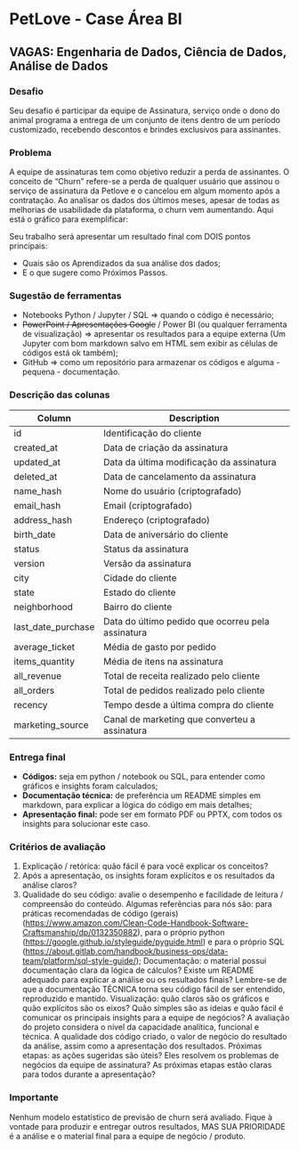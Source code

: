 # PetLove - Case Área BI
## VAGAS: Engenharia de Dados, Ciência de Dados, Análise de Dados
### Desafio
Seu desafio é participar da equipe de Assinatura, serviço onde o dono do animal programa a entrega de um conjunto de itens dentro de um período customizado, recebendo descontos e brindes exclusivos para assinantes. 
### Problema
A equipe de assinaturas tem como objetivo reduzir a perda de assinantes. O conceito de “Churn” refere-se a perda de qualquer usuário que assinou o serviço de assinatura da Petlove e o cancelou em algum momento após a contratação. Ao analisar os dados dos últimos meses, apesar de todas as melhorias de usabilidade da plataforma, o churn vem aumentando. Aqui está o gráfico para exemplificar:

Seu trabalho será apresentar um resultado final com DOIS pontos principais:
* Quais são os Aprendizados da sua análise dos dados;
* E o que sugere como Próximos Passos.
### Sugestão de ferramentas
* Notebooks Python / Jupyter / SQL ⇒ quando o código é necessário;
* ~~PowerPoint / Apresentações Google~~ / Power BI (ou qualquer ferramenta de visualização) ⇒ apresentar os resultados para a equipe externa (Um Jupyter com bom markdown salvo em HTML sem exibir as células de códigos está ok também);
* GitHub ⇒ como um repositório para armazenar os códigos e alguma - pequena - documentação.
### Descrição das colunas
| Column | Description |
| ------ | ----------- |
| id | Identificação do cliente |
| created_at | Data de criação da assinatura |
| updated_at | Data da última modificação da assinatura |
| deleted_at | Data de cancelamento da assinatura |
| name_hash | Nome do usuário (criptografado) |
| email_hash | Email (criptografado) |
| address_hash | Endereço (criptografado) |
| birth_date | Data de aniversário do cliente |
| status | Status da assinatura |
| version | Versão da assinatura |
| city | Cidade do cliente |
| state | Estado do cliente |
| neighborhood | Bairro do cliente |
| last_date_purchase | Data do último pedido que ocorreu pela assinatura |
| average_ticket | Média de gasto por pedido |
| items_quantity | Média de itens na assinatura |
| all_revenue | Total de receita realizado pelo cliente |
| all_orders | Total de pedidos realizado pelo cliente |
| recency | Tempo desde a última compra do cliente |
| marketing_source | Canal de marketing que converteu a assinatura |
### Entrega final
* **Códigos:** seja em python / notebook ou SQL, para entender como gráficos e insights foram calculados;
* **Documentação técnica:** de preferência um README simples em markdown, para explicar a lógica do código em mais detalhes;
* **Apresentação final:** pode ser em formato PDF ou PPTX, com todos os insights para solucionar este caso.
### Critérios de avaliação
1. Explicação / retórica: quão fácil é para você explicar os conceitos?
2. Após a apresentação, os insights foram explícitos e os resultados da análise claros?
3. Qualidade do seu código: avalie o desempenho e facilidade de leitura / compreensão do conteúdo.
Algumas referências para nós são: para práticas recomendadas de código (gerais) (https://www.amazon.com/Clean-Code-Handbook-Software-Craftsmanship/dp/0132350882), para o próprio python (https://google.github.io/styleguide/pyguide.html) e para o próprio SQL (https://about.gitlab.com/handbook/business-ops/data-team/platform/sql-style-guide/);
Documentação: o material possui documentação clara da lógica de cálculos?
Existe um README adequado para explicar a análise ou os resultados finais?
Lembre-se de que a documentação TÉCNICA torna seu código fácil de ser entendido, reproduzido e mantido.
Visualização: quão claros são os gráficos e quão explícitos são os eixos?
Quão simples são as ideias e quão fácil é comunicar os principais insights para a equipe de negócios?
A avaliação do projeto considera o nível da capacidade analítica, funcional e técnica.
A qualidade dos código criado, o valor de negócio do resultado da análise, assim como a apresentação dos resultados.
Próximas etapas: as ações sugeridas são úteis?
Eles resolvem os problemas de negócios da equipe de assinatura?
As próximas etapas estão claras para todos durante a apresentação?
### Importante
Nenhum modelo estatístico de previsão de churn será avaliado.
Fique à vontade para produzir e entregar outros resultados, MAS SUA PRIORIDADE é a análise e o material final para a equipe de negócio / produto.
